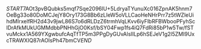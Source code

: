 $START$7AOt3pvBQubks5mqf7Sqe2096lU+5LdryaTYunuXc016ZpnAK5hnm7OeBg33o80DoMCJejY8Ory173G8Bb6zLIeW5oVLLCaoHeNHrPrr7z5tWZleUihdMIrxelfRH2d43v9jwL86S7o6dRLDzZ6trmhVqLKvv6iyFlbRFBWbooPFyhSclDrAfkMUkUGMMdbbPNHhGjO0Ksf/bSY04Fwp1fs4iQ7FdRi85bP1w5Tw/fSTvuMckx1A569YXgwbufcAqTfTP5m3PPgDyGUvAlsIILp6hSEJeV1g2l5ZMI9UxcTRAWXIQ87rAOIsPh47bmCV$END$